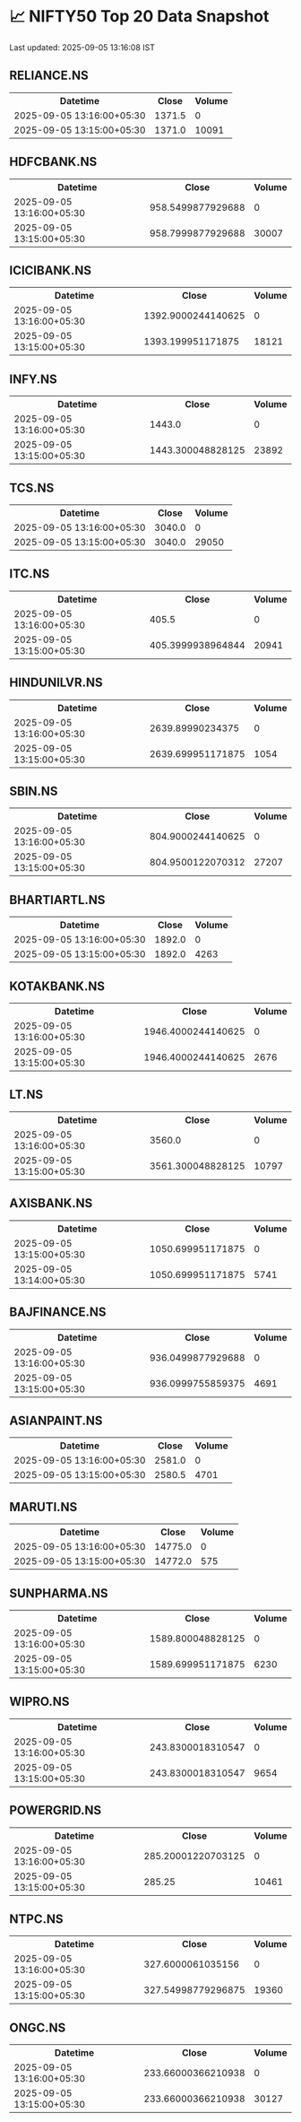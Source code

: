 # 📈 NIFTY50 Top 20 Data Snapshot

Last updated: 2025-09-05 13:16:08 IST

## RELIANCE.NS

<table>
  <tr><th>Datetime</th><th>Close</th><th>Volume</th></tr>
  <tr><td>2025-09-05 13:16:00+05:30</td><td>1371.5</td><td>0</td></tr>
  <tr><td>2025-09-05 13:15:00+05:30</td><td>1371.0</td><td>10091</td></tr>
</table>

## HDFCBANK.NS

<table>
  <tr><th>Datetime</th><th>Close</th><th>Volume</th></tr>
  <tr><td>2025-09-05 13:16:00+05:30</td><td>958.5499877929688</td><td>0</td></tr>
  <tr><td>2025-09-05 13:15:00+05:30</td><td>958.7999877929688</td><td>30007</td></tr>
</table>

## ICICIBANK.NS

<table>
  <tr><th>Datetime</th><th>Close</th><th>Volume</th></tr>
  <tr><td>2025-09-05 13:16:00+05:30</td><td>1392.9000244140625</td><td>0</td></tr>
  <tr><td>2025-09-05 13:15:00+05:30</td><td>1393.199951171875</td><td>18121</td></tr>
</table>

## INFY.NS

<table>
  <tr><th>Datetime</th><th>Close</th><th>Volume</th></tr>
  <tr><td>2025-09-05 13:16:00+05:30</td><td>1443.0</td><td>0</td></tr>
  <tr><td>2025-09-05 13:15:00+05:30</td><td>1443.300048828125</td><td>23892</td></tr>
</table>

## TCS.NS

<table>
  <tr><th>Datetime</th><th>Close</th><th>Volume</th></tr>
  <tr><td>2025-09-05 13:16:00+05:30</td><td>3040.0</td><td>0</td></tr>
  <tr><td>2025-09-05 13:15:00+05:30</td><td>3040.0</td><td>29050</td></tr>
</table>

## ITC.NS

<table>
  <tr><th>Datetime</th><th>Close</th><th>Volume</th></tr>
  <tr><td>2025-09-05 13:16:00+05:30</td><td>405.5</td><td>0</td></tr>
  <tr><td>2025-09-05 13:15:00+05:30</td><td>405.3999938964844</td><td>20941</td></tr>
</table>

## HINDUNILVR.NS

<table>
  <tr><th>Datetime</th><th>Close</th><th>Volume</th></tr>
  <tr><td>2025-09-05 13:16:00+05:30</td><td>2639.89990234375</td><td>0</td></tr>
  <tr><td>2025-09-05 13:15:00+05:30</td><td>2639.699951171875</td><td>1054</td></tr>
</table>

## SBIN.NS

<table>
  <tr><th>Datetime</th><th>Close</th><th>Volume</th></tr>
  <tr><td>2025-09-05 13:16:00+05:30</td><td>804.9000244140625</td><td>0</td></tr>
  <tr><td>2025-09-05 13:15:00+05:30</td><td>804.9500122070312</td><td>27207</td></tr>
</table>

## BHARTIARTL.NS

<table>
  <tr><th>Datetime</th><th>Close</th><th>Volume</th></tr>
  <tr><td>2025-09-05 13:16:00+05:30</td><td>1892.0</td><td>0</td></tr>
  <tr><td>2025-09-05 13:15:00+05:30</td><td>1892.0</td><td>4263</td></tr>
</table>

## KOTAKBANK.NS

<table>
  <tr><th>Datetime</th><th>Close</th><th>Volume</th></tr>
  <tr><td>2025-09-05 13:16:00+05:30</td><td>1946.4000244140625</td><td>0</td></tr>
  <tr><td>2025-09-05 13:15:00+05:30</td><td>1946.4000244140625</td><td>2676</td></tr>
</table>

## LT.NS

<table>
  <tr><th>Datetime</th><th>Close</th><th>Volume</th></tr>
  <tr><td>2025-09-05 13:16:00+05:30</td><td>3560.0</td><td>0</td></tr>
  <tr><td>2025-09-05 13:15:00+05:30</td><td>3561.300048828125</td><td>10797</td></tr>
</table>

## AXISBANK.NS

<table>
  <tr><th>Datetime</th><th>Close</th><th>Volume</th></tr>
  <tr><td>2025-09-05 13:15:00+05:30</td><td>1050.699951171875</td><td>0</td></tr>
  <tr><td>2025-09-05 13:14:00+05:30</td><td>1050.699951171875</td><td>5741</td></tr>
</table>

## BAJFINANCE.NS

<table>
  <tr><th>Datetime</th><th>Close</th><th>Volume</th></tr>
  <tr><td>2025-09-05 13:16:00+05:30</td><td>936.0499877929688</td><td>0</td></tr>
  <tr><td>2025-09-05 13:15:00+05:30</td><td>936.0999755859375</td><td>4691</td></tr>
</table>

## ASIANPAINT.NS

<table>
  <tr><th>Datetime</th><th>Close</th><th>Volume</th></tr>
  <tr><td>2025-09-05 13:16:00+05:30</td><td>2581.0</td><td>0</td></tr>
  <tr><td>2025-09-05 13:15:00+05:30</td><td>2580.5</td><td>4701</td></tr>
</table>

## MARUTI.NS

<table>
  <tr><th>Datetime</th><th>Close</th><th>Volume</th></tr>
  <tr><td>2025-09-05 13:16:00+05:30</td><td>14775.0</td><td>0</td></tr>
  <tr><td>2025-09-05 13:15:00+05:30</td><td>14772.0</td><td>575</td></tr>
</table>

## SUNPHARMA.NS

<table>
  <tr><th>Datetime</th><th>Close</th><th>Volume</th></tr>
  <tr><td>2025-09-05 13:16:00+05:30</td><td>1589.800048828125</td><td>0</td></tr>
  <tr><td>2025-09-05 13:15:00+05:30</td><td>1589.699951171875</td><td>6230</td></tr>
</table>

## WIPRO.NS

<table>
  <tr><th>Datetime</th><th>Close</th><th>Volume</th></tr>
  <tr><td>2025-09-05 13:16:00+05:30</td><td>243.8300018310547</td><td>0</td></tr>
  <tr><td>2025-09-05 13:15:00+05:30</td><td>243.8300018310547</td><td>9654</td></tr>
</table>

## POWERGRID.NS

<table>
  <tr><th>Datetime</th><th>Close</th><th>Volume</th></tr>
  <tr><td>2025-09-05 13:16:00+05:30</td><td>285.20001220703125</td><td>0</td></tr>
  <tr><td>2025-09-05 13:15:00+05:30</td><td>285.25</td><td>10461</td></tr>
</table>

## NTPC.NS

<table>
  <tr><th>Datetime</th><th>Close</th><th>Volume</th></tr>
  <tr><td>2025-09-05 13:16:00+05:30</td><td>327.6000061035156</td><td>0</td></tr>
  <tr><td>2025-09-05 13:15:00+05:30</td><td>327.54998779296875</td><td>19360</td></tr>
</table>

## ONGC.NS

<table>
  <tr><th>Datetime</th><th>Close</th><th>Volume</th></tr>
  <tr><td>2025-09-05 13:16:00+05:30</td><td>233.66000366210938</td><td>0</td></tr>
  <tr><td>2025-09-05 13:15:00+05:30</td><td>233.66000366210938</td><td>30127</td></tr>
</table>

